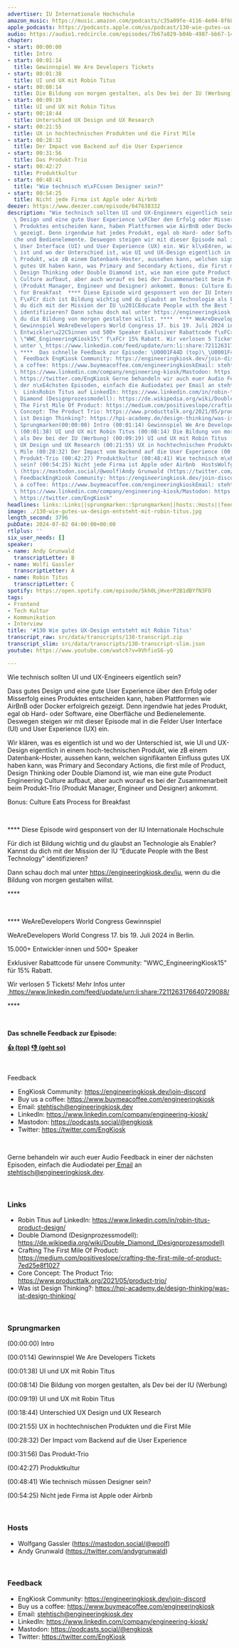 ```yaml
---
advertiser: IU Internationale Hochschule
amazon_music: https://music.amazon.com/podcasts/c35a09fe-4116-4e04-8f68-77d61b112e46/episodes/7fdc12e4-69bd-42d9-bee0-c6d2c5f1b58e/engineering-kiosk-130-wie-gutes-ux-design-entsteht-mit-robin-titus
apple_podcasts: https://podcasts.apple.com/us/podcast/130-wie-gutes-ux-design-entsteht-mit-robin-titus/id1603082924?i=1000660868723&uo=4
audio: https://audio1.redcircle.com/episodes/7b67a829-b04b-4987-bb67-14c3ef8e7b0d/stream.mp3
chapter:
- start: 00:00:00
  title: Intro
- start: 00:01:14
  title: Gewinnspiel We Are Developers Tickets
- start: 00:01:38
  title: UI und UX mit Robin Titus
- start: 00:08:14
  title: Die Bildung von morgen gestalten, als Dev bei der IU (Werbung)
- start: 00:09:19
  title: UI und UX mit Robin Titus
- start: 00:18:44
  title: Unterschied UX Design und UX Research
- start: 00:21:55
  title: UX in hochtechnischen Produkten und die First Mile
- start: 00:28:32
  title: Der Impact vom Backend auf die User Experience
- start: 00:31:56
  title: Das Produkt-Trio
- start: 00:42:27
  title: Produktkultur
- start: 00:48:41
  title: "Wie technisch m\xFCssen Designer sein?"
- start: 00:54:25
  title: Nicht jede Firma ist Apple oder Airbnb
deezer: https://www.deezer.com/episode/647638332
description: "Wie technisch sollten UI und UX-Engineers eigentlich sein? Dass gutes\
  \ Design und eine gute User Experience \xFCber den Erfolg oder Misserfolg eines\
  \ Produktes entscheiden kann, haben Plattformen wie AirBnB oder Docker erfolgreich\
  \ gezeigt. Denn irgendwie hat jedes Produkt, egal ob Hard- oder Software, eine Oberfl\xE4\
  che und Bedienelemente. Deswegen steigen wir mit dieser Episode mal in die Felder\
  \ User Interface (UI) und User Experience (UX) ein. Wir kl\xE4ren, was es eigentlich\
  \ ist und wo der Unterschied ist, wie UI und UX-Design eigentlich in einem hoch-technischen\
  \ Produkt, wie zB einem Datenbank-Hoster, aussehen kann, welchen signifikanten Einfluss\
  \ gutes UX haben kann, was Primary and Secondary Actions, die first mile of Product,\
  \ Design Thinking oder Double Diamond ist, wie man eine gute Product Engineering\
  \ Culture aufbaut, aber auch worauf es bei der Zusammenarbeit beim Produkt-Trio\
  \ (Produkt Manager, Engineer und Designer) ankommt. Bonus: Culture Eats Process\
  \ for Breakfast  **** Diese Episode wird gesponsert von der IU Internationale Hochschule\
  \ F\xFCr dich ist Bildung wichtig und du glaubst an Technologie als Enabler? Kannst\
  \ du dich mit der Mission der IU \u201CEducate People with the Best Technology\"\
  \ identifizieren? Dann schau doch mal unter https://engineeringkiosk.dev/iu, wenn\
  \ du die Bildung von morgen gestalten willst. ****  **** WeAreDevelopers World Congress\
  \ Gewinnspiel WeAreDevelopers World Congress 17. bis 19. Juli 2024 in Berlin. 15.000+\
  \ Entwickler\u22C5innen und 500+ Speaker Exklusiver Rabattcode f\xFCr unsere Community:\
  \ \"WWC_EngineeringKiosk15\" f\xFCr 15% Rabatt. Wir verlosen 5 Tickets! Mehr Infos\
  \ unter \_https://www.linkedin.com/feed/update/urn:li:share:7211263176640729088/\
  \ ****  Das schnelle Feedback zur Episode: \U0001F44D (top)\_\U0001F44E (geht so)\
  \  Feedback EngKiosk Community: https://engineeringkiosk.dev/join-discord\_Buy us\
  \ a coffee: https://www.buymeacoffee.com/engineeringkioskEmail: stehtisch@engineeringkiosk.devLinkedIn:\
  \ https://www.linkedin.com/company/engineering-kiosk/Mastodon: https://podcasts.social/@engkioskTwitter:\
  \ https://twitter.com/EngKiosk Gerne behandeln wir auch euer Audio Feedback in einer\
  \ der n\xE4chsten Episoden, einfach die Audiodatei per Email an stehtisch@engineeringkiosk.dev.\
  \  LinksRobin Titus auf LinkedIn: https://www.linkedin.com/in/robin-titus-product-design/Double\
  \ Diamond (Designprozessmodell): https://de.wikipedia.org/wiki/Double_Diamond_(Designprozessmodell)Crafting\
  \ The First Mile Of Product: https://medium.com/positiveslope/crafting-the-first-mile-of-product-7ed25e8f1027Core\
  \ Concept: The Product Trio: https://www.producttalk.org/2021/05/product-trio/Was\
  \ ist Design Thinking?: https://hpi-academy.de/design-thinking/was-ist-design-thinking/\
  \ Sprungmarken(00:00:00) Intro (00:01:14) Gewinnspiel We Are Developers Tickets\
  \ (00:01:38) UI und UX mit Robin Titus (00:08:14) Die Bildung von morgen gestalten,\
  \ als Dev bei der IU (Werbung) (00:09:19) UI und UX mit Robin Titus (00:18:44) Unterschied\
  \ UX Design und UX Research (00:21:55) UX in hochtechnischen Produkten und die First\
  \ Mile (00:28:32) Der Impact vom Backend auf die User Experience (00:31:56) Das\
  \ Produkt-Trio (00:42:27) Produktkultur (00:48:41) Wie technisch m\xFCssen Designer\
  \ sein? (00:54:25) Nicht jede Firma ist Apple oder Airbnb  HostsWolfgang Gassler\
  \ (https://mastodon.social/@woolf)Andy Grunwald (https://twitter.com/andygrunwald)\
  \ FeedbackEngKiosk Community: https://engineeringkiosk.dev/join-discord\_Buy us\
  \ a coffee: https://www.buymeacoffee.com/engineeringkioskEmail: stehtisch@engineeringkiosk.devLinkedIn:\
  \ https://www.linkedin.com/company/engineering-kiosk/Mastodon: https://podcasts.social/@engkioskTwitter:\
  \ https://twitter.com/EngKiosk"
headlines: links::Links||sprungmarken::Sprungmarken||hosts::Hosts||feedback::Feedback
image: ./130-wie-gutes-ux-design-entsteht-mit-robin-titus.jpg
length_second: 3796
pubDate: 2024-07-02 04:00:00+00:00
rtlplus: ''
six_user_needs: []
speaker:
- name: Andy Grunwald
  transcriptLetter: B
- name: Wolfi Gassler
  transcriptLetter: A
- name: Robin Titus
  transcriptLetter: C
spotify: https://open.spotify.com/episode/5kh0LjHverP2B1dBYfN3FO
tags:
- Frontend
- Tech Kultur
- Kommunikation
- Interview
title: '#130 Wie gutes UX-Design entsteht mit Robin Titus'
transcript_raw: src/data/transcripts/130-transcript.zip
transcript_slim: src/data/transcripts/130-transcript-slim.json
youtube: https://www.youtube.com/watch?v=9VhfioS6-yQ

---
```

<p>Wie technisch sollten UI und UX-Engineers eigentlich sein?</p><p>Dass gutes Design und eine gute User Experience über den Erfolg oder Misserfolg eines Produktes entscheiden kann, haben Plattformen wie AirBnB oder Docker erfolgreich gezeigt. Denn irgendwie hat jedes Produkt, egal ob Hard- oder Software, eine Oberfläche und Bedienelemente. Deswegen steigen wir mit dieser Episode mal in die Felder User Interface (UI) und User Experience (UX) ein.</p><p>Wir klären, was es eigentlich ist und wo der Unterschied ist, wie UI und UX-Design eigentlich in einem hoch-technischen Produkt, wie zB einem Datenbank-Hoster, aussehen kann, welchen signifikanten Einfluss gutes UX haben kann, was Primary and Secondary Actions, die first mile of Product, Design Thinking oder Double Diamond ist, wie man eine gute Product Engineering Culture aufbaut, aber auch worauf es bei der Zusammenarbeit beim Produkt-Trio (Produkt Manager, Engineer und Designer) ankommt.</p><p>Bonus: Culture Eats Process for Breakfast</p><p><br></p><p><span>**** Diese Episode wird gesponsert von der IU Internationale Hochschule</span></p><p><span>Für dich ist Bildung wichtig und du glaubst an Technologie als Enabler? Kannst du dich mit der Mission der IU “Educate People with the Best Technology&#34; identifizieren?</span></p><p><span>Dann schau doch mal unter </span><a href="https://engineeringkiosk.dev/iu">https://engineeringkiosk.dev/iu</a><span>, wenn du die Bildung von morgen gestalten willst.</span></p><p><span>****</span></p><p><br></p><p><span>**** WeAreDevelopers World Congress Gewinnspiel</span></p><p><span>WeAreDevelopers World Congress 17. bis 19. Juli 2024 in Berlin.</span></p><p><span>15.000+ Entwickler⋅innen und 500+ Speaker</span></p><p><span>Exklusiver Rabattcode für unsere Community: &#34;WWC_EngineeringKiosk15&#34; für 15% Rabatt.</span></p><p><span>Wir verlosen 5 Tickets! Mehr Infos unter </span><a href="https://www.linkedin.com/feed/update/urn:li:share:7211263176640729088/" rel="nofollow"> </a><a href="https://www.linkedin.com/feed/update/urn:li:share:7211263176640729088/" rel="nofollow">https://www.linkedin.com/feed/update/urn:li:share:7211263176640729088/</a></p><p><span>****</span></p><p><br></p><p><strong>Das schnelle Feedback zur Episode:</strong></p><p><a href="https://api.openpodcast.dev/feedback/130/upvote" rel="nofollow"><strong>👍 (top)</strong></a><strong> </strong><a href="https://api.openpodcast.dev/feedback/130/downvote" rel="nofollow"><strong>👎 (geht so)</strong></a></p><p><br></p><p>Feedback</p><ul><li>EngKiosk Community: <a href="https://engineeringkiosk.dev/join-discord">https://engineeringkiosk.dev/join-discord</a> </li><li>Buy us a coffee: <a href="https://www.buymeacoffee.com/engineeringkiosk" rel="nofollow">https://www.buymeacoffee.com/engineeringkiosk</a></li><li>Email: <a href="mailto:stehtisch@engineeringkiosk.dev" rel="nofollow">stehtisch@engineeringkiosk.dev</a></li><li>LinkedIn: <a href="https://www.linkedin.com/company/engineering-kiosk/" rel="nofollow">https://www.linkedin.com/company/engineering-kiosk/</a></li><li>Mastodon: <a href="https://podcasts.social/@engkiosk" rel="nofollow">https://podcasts.social/@engkiosk</a></li><li>Twitter: <a href="https://twitter.com/EngKiosk" rel="nofollow">https://twitter.com/EngKiosk</a></li></ul><p><br></p><p>Gerne behandeln wir auch euer Audio Feedback in einer der nächsten Episoden, einfach die Audiodatei per<a href="https://engineeringkiosk.dev/kontakt/"> Email</a> an <a href="mailto:stehtisch@engineeringkiosk.dev" rel="nofollow">stehtisch@engineeringkiosk.dev</a>.</p><p><br></p><h3 id="links">Links</h3><ul><li>Robin Titus auf LinkedIn: <a href="https://www.linkedin.com/in/robin-titus-product-design/" rel="nofollow">https://www.linkedin.com/in/robin-titus-product-design/</a></li><li>Double Diamond (Designprozessmodell): <a href="https://de.wikipedia.org/wiki/Double_Diamond_(Designprozessmodell)" rel="nofollow">https://de.wikipedia.org/wiki/Double_Diamond_(Designprozessmodell)</a></li><li>Crafting The First Mile Of Product: <a href="https://medium.com/positiveslope/crafting-the-first-mile-of-product-7ed25e8f1027" rel="nofollow">https://medium.com/positiveslope/crafting-the-first-mile-of-product-7ed25e8f1027</a></li><li>Core Concept: The Product Trio: <a href="https://www.producttalk.org/2021/05/product-trio/" rel="nofollow">https://www.producttalk.org/2021/05/product-trio/</a></li><li>Was ist Design Thinking?: <a href="https://hpi-academy.de/design-thinking/was-ist-design-thinking/" rel="nofollow">https://hpi-academy.de/design-thinking/was-ist-design-thinking/</a></li></ul><p><br></p><h3 id="sprungmarken">Sprungmarken</h3><p>(00:00:00) Intro</p><p>(00:01:14) Gewinnspiel We Are Developers Tickets</p><p>(00:01:38) UI und UX mit Robin Titus</p><p>(00:08:14) Die Bildung von morgen gestalten, als Dev bei der IU (Werbung)</p><p>(00:09:19) UI und UX mit Robin Titus</p><p>(00:18:44) Unterschied UX Design und UX Research</p><p>(00:21:55) UX in hochtechnischen Produkten und die First Mile</p><p>(00:28:32) Der Impact vom Backend auf die User Experience</p><p>(00:31:56) Das Produkt-Trio</p><p>(00:42:27) Produktkultur</p><p>(00:48:41) Wie technisch müssen Designer sein?</p><p>(00:54:25) Nicht jede Firma ist Apple oder Airbnb</p><p><br></p><h3 id="hosts">Hosts</h3><ul><li>Wolfgang Gassler (<a href="https://mastodon.social/@woolf" rel="nofollow">https://mastodon.social/@woolf</a>)</li><li>Andy Grunwald (<a href="https://twitter.com/andygrunwald" rel="nofollow">https://twitter.com/andygrunwald</a>)</li></ul><p><br></p><h3 id="feedback">Feedback</h3><ul><li>EngKiosk Community: <a href="https://engineeringkiosk.dev/join-discord">https://engineeringkiosk.dev/join-discord</a> </li><li>Buy us a coffee: <a href="https://www.buymeacoffee.com/engineeringkiosk" rel="nofollow">https://www.buymeacoffee.com/engineeringkiosk</a></li><li>Email: <a href="mailto:stehtisch@engineeringkiosk.dev" rel="nofollow">stehtisch@engineeringkiosk.dev</a></li><li>LinkedIn: <a href="https://www.linkedin.com/company/engineering-kiosk/" rel="nofollow">https://www.linkedin.com/company/engineering-kiosk/</a></li><li>Mastodon: <a href="https://podcasts.social/@engkiosk" rel="nofollow">https://podcasts.social/@engkiosk</a></li><li>Twitter: <a href="https://twitter.com/EngKiosk" rel="nofollow">https://twitter.com/EngKiosk</a></li></ul>